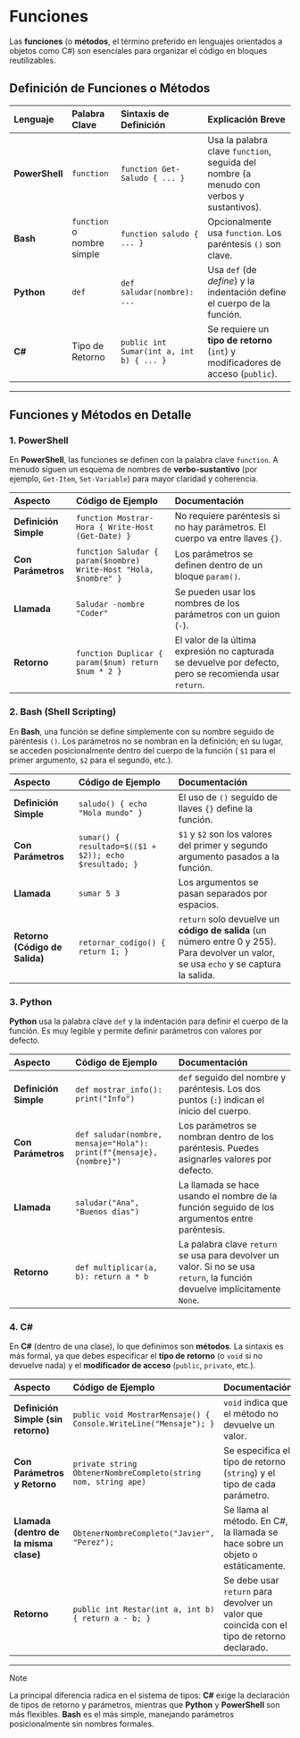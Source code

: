 # Funciones

Las **funciones** (o **métodos**, el término preferido en lenguajes orientados a objetos como C#) son esenciales para organizar el código en bloques reutilizables.

## Definición de Funciones o Métodos

| Lenguaje | Palabra Clave | Sintaxis de Definición | Explicación Breve |
| :--- | :--- | :--- | :--- |
| **PowerShell** | `function` | `function Get-Saludo { ... }` | Usa la palabra clave `function`, seguida del nombre (a menudo con verbos y sustantivos). |
| **Bash** | `function` o nombre simple | `function saludo { ... }` | Opcionalmente usa `function`. Los paréntesis `()` son clave. |
| **Python** | `def` | `def saludar(nombre): ...` | Usa `def` (de *define*) y la indentación define el cuerpo de la función. |
| **C\#** | Tipo de Retorno | `public int Sumar(int a, int b) { ... }` | Se requiere un **tipo de retorno** (`int`) y modificadores de acceso (`public`). |

---

## Funciones y Métodos en Detalle

### 1. PowerShell

En **PowerShell**, las funciones se definen con la palabra clave `function`. A menudo siguen un esquema de nombres de **verbo-sustantivo** (por ejemplo, `Get-Item`, `Set-Variable`) para mayor claridad y coherencia.

| Aspecto | Código de Ejemplo | Documentación |
| :--- | :--- | :--- |
| **Definición Simple** | `function Mostrar-Hora { Write-Host (Get-Date) }` | No requiere paréntesis si no hay parámetros. El cuerpo va entre llaves `{}`. |
| **Con Parámetros** | `function Saludar { param($nombre) Write-Host "Hola, $nombre" }` | Los parámetros se definen dentro de un bloque `param()`. |
| **Llamada** | `Saludar -nombre "Coder"` | Se pueden usar los nombres de los parámetros con un guion (`-`). |
| **Retorno** | `function Duplicar { param($num) return $num * 2 }` | El valor de la última expresión no capturada se devuelve por defecto, pero se recomienda usar `return`. |

### 2. Bash (Shell Scripting)

En **Bash**, una función se define simplemente con su nombre seguido de paréntesis `()`. Los parámetros no se nombran en la definición; en su lugar, se acceden posicionalmente dentro del cuerpo de la función ( `$1` para el primer argumento, `$2` para el segundo, etc.).

| Aspecto | Código de Ejemplo | Documentación |
| :--- | :--- | :--- |
| **Definición Simple** | `saludo() { echo "Hola mundo" }` | El uso de `()` seguido de llaves `{}` define la función. |
| **Con Parámetros** | `sumar() { resultado=$(($1 + $2)); echo $resultado; }` | `$1` y `$2` son los valores del primer y segundo argumento pasados a la función. |
| **Llamada** | `sumar 5 3` | Los argumentos se pasan separados por espacios. |
| **Retorno (Código de Salida)** | `retornar_codigo() { return 1; }` | `return` solo devuelve un **código de salida** (un número entre 0 y 255). Para devolver un valor, se usa `echo` y se captura la salida. |

### 3. Python

**Python** usa la palabra clave `def` y la indentación para definir el cuerpo de la función. Es muy legible y permite definir parámetros con valores por defecto.

| Aspecto | Código de Ejemplo | Documentación |
| :--- | :--- | :--- |
| **Definición Simple** | `def mostrar_info(): print("Info")` | `def` seguido del nombre y paréntesis. Los dos puntos (`:`) indican el inicio del cuerpo. |
| **Con Parámetros** | `def saludar(nombre, mensaje="Hola"): print(f"{mensaje}, {nombre}")` | Los parámetros se nombran dentro de los paréntesis. Puedes asignarles valores por defecto. |
| **Llamada** | `saludar("Ana", "Buenos días")` | La llamada se hace usando el nombre de la función seguido de los argumentos entre paréntesis. |
| **Retorno** | `def multiplicar(a, b): return a * b` | La palabra clave `return` se usa para devolver un valor. Si no se usa `return`, la función devuelve implícitamente `None`. |

### 4. C\#

En **C#** (dentro de una clase), lo que definimos son **métodos**. La sintaxis es más formal, ya que debes especificar el **tipo de retorno** (o `void` si no devuelve nada) y el **modificador de acceso** (`public`, `private`, etc.).

| Aspecto | Código de Ejemplo | Documentación |
| :--- | :--- | :--- |
| **Definición Simple (sin retorno)** | `public void MostrarMensaje() { Console.WriteLine("Mensaje"); }` | `void` indica que el método no devuelve un valor. |
| **Con Parámetros y Retorno** | `private string ObtenerNombreCompleto(string nom, string ape)` | Se especifica el tipo de retorno (`string`) y el tipo de cada parámetro. |
| **Llamada (dentro de la misma clase)** | `ObtenerNombreCompleto("Javier", "Perez");` | Se llama al método. En C#, la llamada se hace sobre un objeto o estáticamente. |
| **Retorno** | `public int Restar(int a, int b) { return a - b; }` | Se debe usar `return` para devolver un valor que coincida con el tipo de retorno declarado. |

---

> [!NOTE]
> La principal diferencia radica en el sistema de tipos: **C#** exige la declaración de tipos de retorno y parámetros, mientras que **Python** y **PowerShell** son más flexibles. **Bash** es el más simple, manejando parámetros posicionalmente sin nombres formales.
